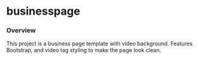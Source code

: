 # businesspage

### Overview
This project is a business page template with video background. Features Bootstrap, and video tag styling to make the page look clean.